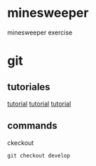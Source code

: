 # minesweeper
minesweeper exercise



# git

## tutoriales

[tutorial](https://www.diegocmartin.com/tutorial-git/)
[tutorial](https://rogerdudler.github.io/git-guide/index.es.html)
[tutorial](https://www.ionos.es/digitalguide/paginas-web/desarrollo-web/tutorial-de-git/)

## commands

ckeckout
~~~
git checkout develop
~~~